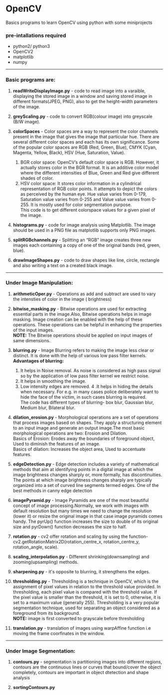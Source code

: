 # OpenCV
Basics programs to learn OpenCV using python with some miniprojects
### pre-intallations required
* python2/ python3
* OpenCV2
* matplotlib
* numpy

***
### Basic programs are:
1. **readWriteDisplayImage.py** - code to read image into a varaible, displaying the stored image in a window and saving stored image in different formats(JPEG, PNG), also to get the height-width parameters of the image.

2. **greyScaling.py** - code to convert RGB(colour image) into greyscale (B/W image).

3. **colorSpaces** - Color spaces are a way to represent the color channels present in the image that gives the image that particular hue. There are several different color spaces and each has its own significance.
Some of the popular color spaces are RGB (Red, Green, Blue), CMYK (Cyan, Magenta, Yellow, Black), HSV (Hue, Saturation, Value).
   1. BGR color space: OpenCV’s default color space is RGB. However, it actually stores color in the BGR format. It is an additive color model where the different intensities of Blue, Green and Red give different shades of color.
   2. HSV color space: It stores color information in a cylindrical representation of RGB color points. It attempts to depict the colors as perceived by the human eye. Hue value varies from 0-179, Saturation value varies from 0-255 and Value value varies from 0-255. It is mostly used for color segmentation purpose.<br>
This code is to get different colorspace values for a given pixel of the image.<br>

4. **histograms.py** - code for image analysis using Matplotlib. The image should be used in a PNG file as matplotlib supports only PNG images.

5. **splitRGBchannels.py** - Splitting an “RGB” image creates three new images each containing a copy of one of the original bands (red, green, blue).

6. **drawImageShapes.py** - code to draw shapes like line, circle, rectangle and also writing a text on a created black image. 

***
### Under Image Manipulation:
1. **arithmeticOper.py** - Operations as add and subtract are used to vary the intensties of color in the image ( brightness)

2. **bitwise_masking.py** - Bitwise operations are used for extracting essential parts in the image.Also, Bitwise operations helps in image masking. Image creation can be enabled with the help of these operations. These operations can be helpful in enhancing the properties of the input images. <br>
**NOTE:** The Bitwise operations should be applied on input images of same dimensions.

3. **blurring.py** - Image Blurring refers to making the image less clear or distinct. It is done with the help of various low pass filter kernels.<br>
 **Advantages of blurring:**
    1. It helps in Noise removal. As noise is considered as high pass signal so by the application of low pass filter kernel we restrict noise.
    2. It helps in smoothing the image.
    3. Low intensity edges are removed.
    4 .It helps in hiding the details when necessary. For e.g. in many cases police deliberately want to hide the face of the victim, in such cases blurring is required.<br>
The code has different types of blurring- box blur, Gaussian blur, Medium blur, Bilateral blur.

4. **dilation_erosion.py** - Morphological operations are a set of operations that process images based on shapes. They apply a structuring element to an input image and generate an output image.The most basic morphological operations are two: Erosion and Dilation.<br>
Basics of Erosion: Erodes away the boundaries of foreground object, Used to diminish the features of an image.<br>
Basics of dilation: Increases the object area, Used to accentuate features.<br>

5. **edgeDetection.py** - Edge detection includes a variety of mathematical methods that aim at identifying points in a digital image at which the image brightness changes sharply or, more formally, has discontinuities. The points at which image brightness changes sharply are typically organized into a set of curved line segments termed edges. One of the best methods in canny edge detection

6. **imagePyramid.py** - Image Pyramids are one of the most beautiful concept of image processing.Normally, we work with images with default resolution but many times we need to change the resolution (lower it) or resize the original image in that case image pyramids comes handy. The pyrUp() function increases the size to double of its original size and pyrDown() function decreases the size to half.

7. **rotation.py** - cv2 offer rotation and scaling by using the function- cv2.getRotationMatrix2D(rotation_centre_x, rotation_centre_y, rotation_angle, scale).

8. **scaling_interpolation.py** - Different shrinking(downsampling) and zooming(upsampling) methods.	

9. **sharpening.py** - it's opposite to blurring, it strengthens the edges.

10. **thresholding.py** - Thresholding is a technique in OpenCV, which is the assignment of pixel values in relation to the threshold value provided. In thresholding, each pixel value is compared with the threshold value. If the pixel value is smaller than the threshold, it is set to 0, otherwise, it is set to a maximum value (generally 255). Thresholding is a very popular segmentation technique, used for separating an object considered as a foreground from its background.  <br>
**NOTE:** image is first converted to grayscale before thresholding


11. **translation.py** - translation of images using warpAffine function i.e moving the frame coorfinates in the window. 	

***

### Under Image Segmentation:

1. **contours.py** - segmentation is partitioning images into different regions, contours are the continuous lines or curves that bound/cover the object completely, contours are important in object dtetection and shape analysis
 
2. **sortingContours.py**
